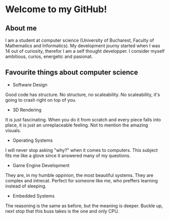 # Welcome to my GitHub!

## About me

I am a student at computer science (University of Bucharest, Faculty of Mathematics and Informatics).
My development journy started when I was 14 out of curiosity, therefor I am a self thought developper.
I consider myself ambitious, curios, energetic and pasionat.

## Favourite things about computer science

* Software Design

Good code has structure. No structure, no scaleability. No scaleability, it's going to crash right on top of you.

* 3D Rendering

It is just fascinating. When you do it from scratch and every piece falls into place, it is just an unreplaceable feeling. Not to mention the amazing visuals.

* Operating Systems

I will never stop asking "why?" when it comes to computers. This subject fits me like a glove since it answered many of my questions.

* Game Engine Development

They are, in my humble oppinion, the most beautiful systems. They are complex and intrecat. Perfect for someone like me, who preffers learning instead of sleeping.

* Embedded Systems

The reasoning is the same as before, but the meaning is deeper. Buckle up, next stop that this buss takes is the one and only CPU.
